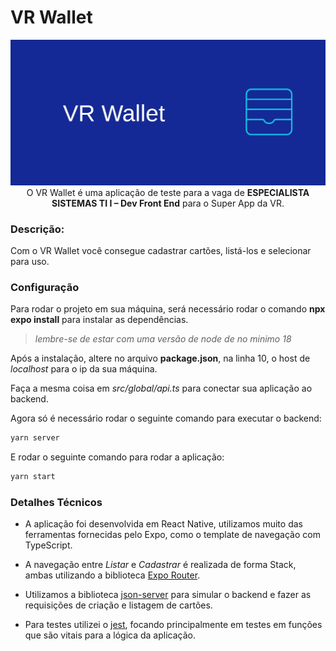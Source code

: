# VR Wallet
<p align="center">
<img src="./src/assets/banner.png">
O VR Wallet é uma aplicação de teste para a vaga de <b>ESPECIALISTA SISTEMAS TI I – Dev Front End</b> para o Super App da VR.
</p>

### Descrição: 

Com o VR Wallet você consegue cadastrar cartões, listá-los e selecionar para uso.

### Configuração

Para rodar o projeto em sua máquina, será necessário rodar o comando **npx expo install** para instalar as dependências.  
>_lembre-se de estar com uma versão de node de no minimo 18_ 

Após a instalação, altere no arquivo **package.json**, na linha 10, o host de *localhost* para o ip da sua máquina.  

Faça a mesma coisa em *src/global/api.ts* para conectar sua aplicação ao backend.  

Agora só é necessário rodar o seguinte comando para executar o backend:
```sh
yarn server
```
E rodar o seguinte comando para rodar a aplicação:
```sh
yarn start
```

### Detalhes Técnicos

- A aplicação foi desenvolvida em React Native, utilizamos muito das ferramentas fornecidas pelo Expo, como o template de navegação com TypeScript.

- A navegação entre _Listar_ e _Cadastrar_ é realizada de forma Stack, ambas utilizando a biblioteca [Expo Router](https://docs.expo.dev/router/introduction/).

- Utilizamos a biblioteca [json-server](https://github.com/typicode/json-server) para simular o backend e fazer as requisições de criação e listagem de cartões.

- Para testes utilizei o [jest](https://jestjs.io/pt-BR/), focando principalmente em testes em funções que são vitais para a lógica da aplicação.